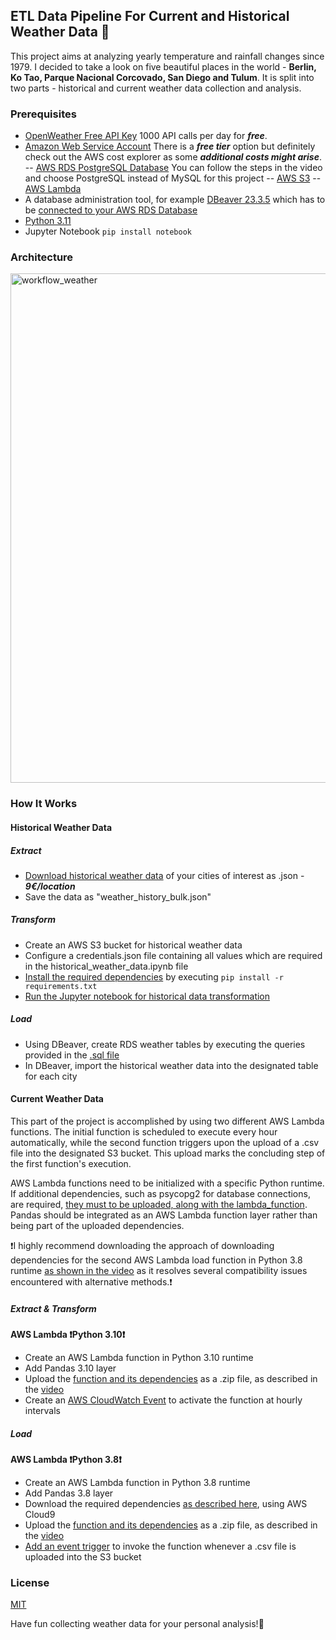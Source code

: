 ## ETL Data Pipeline For Current and Historical Weather Data :sunrise_over_mountains:
This project aims at analyzing yearly temperature and rainfall changes since 1979.
I decided to take a look on five beautiful places in the world - **Berlin, Ko Tao, Parque Nacional Corcovado, San Diego and Tulum**.
It is split into two parts - historical and current weather data collection and analysis.

### Prerequisites 
- [OpenWeather Free API Key](https://openweathermap.org/appid) 1000 API calls per day for ***free***.
- [Amazon Web Service Account](https://aws.amazon.com/de/) There is a ***free tier*** option but definitely check out the AWS cost explorer as some ***additional costs might arise***.
-- [AWS RDS PostgreSQL Database](https://www.youtube.com/watch?v=Ng_zi11N4_c) You can follow the steps in the video and choose PostgreSQL instead of MySQL for this project
-- [AWS S3](https://www.youtube.com/watch?v=e6w9LwZJFIA)
-- [AWS Lambda](https://www.youtube.com/watch?v=eOBq__h4OJ4)
- A database administration tool, for example [DBeaver 23.3.5](https://dbeaver.io) which has to be [connected to your AWS RDS Database](https://www.youtube.com/watch?v=_Yzr7yBGWQI&ab_channel=AWSMadeEasy)
- [Python 3.11](https://www.python.org/downloads/release/python-3110/)
- Jupyter Notebook ```pip install notebook ```

### Architecture
<img width="815" alt="workflow_weather" src="https://github.com/KatTiel/data_pipeline_weather_data/assets/76701992/d0df9557-2b55-41d5-a52b-1d33122fde6a">

### How It Works 
#### Historical Weather Data
##### Extract
- [Download historical weather data](https://home.openweathermap.org/history_bulks/new) of your cities of interest as .json - ***9€/location***
- Save the data as "weather_history_bulk.json"

##### Transform
- Create an AWS S3 bucket for historical weather data 
- Configure a credentials.json file containing all values which are required in the historical_weather_data.ipynb file
- [Install the required dependencies](https://github.com/KatTiel/data_pipeline_weather_data/tree/main/1_transform) by executing ```pip install -r requirements.txt ```
- [Run the Jupyter notebook for historical data transformation](https://github.com/KatTiel/data_pipeline_weather_data/tree/main/1_transform)

##### Load 
- Using DBeaver, create RDS weather tables by executing the queries provided in the [.sql file](https://github.com/KatTiel/data_pipeline_weather_data/tree/main/2_load)
- In DBeaver, import the historical weather data into the designated table for each city

#### Current Weather Data
This part of the project is accomplished by using two different AWS Lambda functions. 
The initial function is scheduled to execute every hour automatically, while the second function triggers upon the upload of a .csv file into the designated S3 bucket. This upload marks the concluding step of the first function's execution.

AWS Lambda functions need to be initialized with a specific Python runtime. If additional dependencies, such as psycopg2 for database connections, are required, [they must to be uploaded, along with the lambda_function](https://www.youtube.com/watch?v=Jtlxf_kn5zY&ab_channel=DevAndBeyond). Pandas should be integrated as an AWS Lambda function layer  rather than being part of the uploaded dependencies.

:exclamation:I highly recommend downloading the approach of downloading dependencies for the second AWS Lambda load function in Python 3.8 runtime [as shown in the video](https://www.youtube.com/watch?v=80h9lXE07z0&ab_channel=ZyroTech) as it resolves several compatibility issues encountered with alternative methods.:exclamation:

##### Extract & Transform
**AWS Lambda :exclamation:Python 3.10:exclamation:**
- Create an AWS Lambda function in Python 3.10 runtime
- Add Pandas 3.10 layer
- Upload the [function and its dependencies](https://github.com/KatTiel/data_pipeline_weather_data/tree/main/0_extract/aws_lambda_current_weather_API_Python3.10) as a .zip file, as described in the [video](https://www.youtube.com/watch?v=Jtlxf_kn5zY&ab_channel=DevAndBeyond)
- Create an [AWS CloudWatch Event](https://www.youtube.com/watch?v=-WyNf_8Ke4E&ab_channel=BeABetterDev) to activate the function at hourly intervals

##### Load
**AWS Lambda :exclamation:Python 3.8:exclamation:**
- Create an AWS Lambda function in Python 3.8 runtime
- Add Pandas 3.8 layer
- Download the required dependencies [as described here](https://www.youtube.com/watch?v=80h9lXE07z0&ab_channel=ZyroTech), using AWS Cloud9
- Upload the [function and its dependencies](https://github.com/KatTiel/data_pipeline_weather_data/tree/main/2_load/1_aws_lambda_insert_into_RDB_Python3.8) as a .zip file, as described in the [video](https://www.youtube.com/watch?v=80h9lXE07z0&ab_channel=ZyroTech)
- [Add an event trigger](https://www.youtube.com/watch?v=OJrxbr9ebDE) to invoke the function whenever a .csv file is uploaded into the S3 bucket  

### License
[MIT](https://choosealicense.com/licenses/mit/)

Have fun collecting weather data for your personal analysis!:herb: